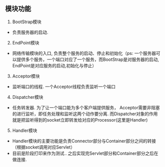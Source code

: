 ## 模块功能

1. BootStrap模块
- 负责服务器的启动. 

2. EndPoint模块
- 网络传输模块的入口, 负责整个服务的启动、停止和初始化（ps: 一个服务器可以提供多个服务，一个端口对应了一个服务，而BootStrap是对服务器的启动, EndPoint是对应服务的启动,初始化与停止）

3. Acceptor模块
- 监听端口的线程. 一个Acceptor线程负责监听一个端口

4. Dispatcher模块
- 任务转发器. 为了让一个端口能为多个客户端提供服务， Acceptor需要非阻塞的进行监听，即任务处理和监听这两个动作要分离. 而Dispatcher对象的作用就是把监听得到的socket立即转发给对应的Processor(这里是Handler)

5. Handler模块
- Handler模块的主要功能是负责Connector部分与Container部分之间的转接（根据socket调用对应Servlet）
- 目前是阶段打印来作为测试.. 之后实现完Servlet部分和Container部分之后在做连接.
